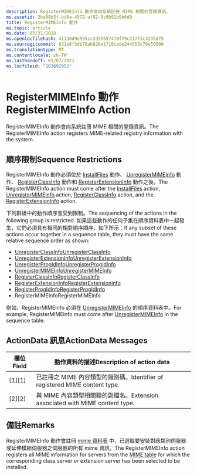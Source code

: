 ```yaml
---
description: RegisterMIMEInfo 動作會向系統註冊 MIME 相關的登錄資訊。
ms.assetid: 2ba88b5f-bd8a-4572-af82-9c0b91b9b6d9
title: RegisterMIMEInfo 動作
ms.topic: article
ms.date: 05/31/2018
ms.openlocfilehash: 41130d9e595cc2d95557470f79c217f3c3235d75
ms.sourcegitcommit: 831e8f3db78ab820e1710cede244553c70e50500
ms.translationtype: MT
ms.contentlocale: zh-TW
ms.lasthandoff: 01/07/2021
ms.locfileid: "103692952"
---
```

# <a name="registermimeinfo-action"></a><span data-ttu-id="b666e-103">RegisterMIMEInfo 動作</span><span class="sxs-lookup"><span data-stu-id="b666e-103">RegisterMIMEInfo Action</span></span>

<span data-ttu-id="b666e-104">RegisterMIMEInfo 動作會向系統註冊 MIME 相關的登錄資訊。</span><span class="sxs-lookup"><span data-stu-id="b666e-104">The RegisterMIMEInfo action registers MIME-related registry information with the system.</span></span>

## <a name="sequence-restrictions"></a><span data-ttu-id="b666e-105">順序限制</span><span class="sxs-lookup"><span data-stu-id="b666e-105">Sequence Restrictions</span></span>

<span data-ttu-id="b666e-106">RegisterMIMEInfo 動作必須位於 [InstallFiles](installfiles-action.md) 動作、 [UnregisterMIMEInfo](unregistermimeinfo-action.md) 動作、 [RegisterClassInfo](registerclassinfo-action.md) 動作和 [RegisterExtensionInfo](registerextensioninfo-action.md) 動作之後。</span><span class="sxs-lookup"><span data-stu-id="b666e-106">The RegisterMIMEInfo action must come after the [InstallFiles](installfiles-action.md) action, [UnregisterMIMEInfo](unregistermimeinfo-action.md) action, [RegisterClassInfo](registerclassinfo-action.md) action, and the [RegisterExtensionInfo](registerextensioninfo-action.md) action.</span></span>

<span data-ttu-id="b666e-107">下列群組中的動作順序會受到限制。</span><span class="sxs-lookup"><span data-stu-id="b666e-107">The sequencing of the actions in the following group is restricted.</span></span> <span data-ttu-id="b666e-108">如果這些動作的任何子集在順序資料表中一起發生，它們必須具有相同的相對順序順序，如下所示：</span><span class="sxs-lookup"><span data-stu-id="b666e-108">If any subset of these actions occur together in a sequence table, they must have the same relative sequence order as shown:</span></span>

-   [<span data-ttu-id="b666e-109">UnregisterClassInfo</span><span class="sxs-lookup"><span data-stu-id="b666e-109">UnregisterClassInfo</span></span>](unregisterclassinfo-action.md)
-   [<span data-ttu-id="b666e-110">UnregisterExtensionInfo</span><span class="sxs-lookup"><span data-stu-id="b666e-110">UnregisterExtensionInfo</span></span>](unregisterextensioninfo-action.md)
-   [<span data-ttu-id="b666e-111">UnregisterProgIdInfo</span><span class="sxs-lookup"><span data-stu-id="b666e-111">UnregisterProgIdInfo</span></span>](unregisterprogidinfo-action.md)
-   [<span data-ttu-id="b666e-112">UnregisterMIMEInfo</span><span class="sxs-lookup"><span data-stu-id="b666e-112">UnregisterMIMEInfo</span></span>](unregistermimeinfo-action.md)
-   [<span data-ttu-id="b666e-113">RegisterClassInfo</span><span class="sxs-lookup"><span data-stu-id="b666e-113">RegisterClassInfo</span></span>](registerclassinfo-action.md)
-   [<span data-ttu-id="b666e-114">RegisterExtensionInfo</span><span class="sxs-lookup"><span data-stu-id="b666e-114">RegisterExtensionInfo</span></span>](registerextensioninfo-action.md)
-   [<span data-ttu-id="b666e-115">RegisterProgIdInfo</span><span class="sxs-lookup"><span data-stu-id="b666e-115">RegisterProgIdInfo</span></span>](registerprogidinfo-action.md)
-   <span data-ttu-id="b666e-116">RegisterMIMEInfo</span><span class="sxs-lookup"><span data-stu-id="b666e-116">RegisterMIMEInfo</span></span>

<span data-ttu-id="b666e-117">例如，RegisterMIMEInfo 必須在 [UnregisterMIMEInfo](unregistermimeinfo-action.md) 的順序資料表中。</span><span class="sxs-lookup"><span data-stu-id="b666e-117">For example, RegisterMIMEInfo must come after [UnregisterMIMEInfo](unregistermimeinfo-action.md) in the sequence table.</span></span>

## <a name="actiondata-messages"></a><span data-ttu-id="b666e-118">ActionData 訊息</span><span class="sxs-lookup"><span data-stu-id="b666e-118">ActionData Messages</span></span>



| <span data-ttu-id="b666e-119">欄位</span><span class="sxs-lookup"><span data-stu-id="b666e-119">Field</span></span> | <span data-ttu-id="b666e-120">動作資料的描述</span><span class="sxs-lookup"><span data-stu-id="b666e-120">Description of action data</span></span>                   |
|-------|----------------------------------------------|
| <span data-ttu-id="b666e-121">\[1\]</span><span class="sxs-lookup"><span data-stu-id="b666e-121">\[1\]</span></span> | <span data-ttu-id="b666e-122">已註冊之 MIME 內容類型的識別碼。</span><span class="sxs-lookup"><span data-stu-id="b666e-122">Identifier of registered MIME content type.</span></span>  |
| <span data-ttu-id="b666e-123">\[2\]</span><span class="sxs-lookup"><span data-stu-id="b666e-123">\[2\]</span></span> | <span data-ttu-id="b666e-124">與 MIME 內容類型相關聯的副檔名。</span><span class="sxs-lookup"><span data-stu-id="b666e-124">Extension associated with MIME content type.</span></span> |



 

## <a name="remarks"></a><span data-ttu-id="b666e-125">備註</span><span class="sxs-lookup"><span data-stu-id="b666e-125">Remarks</span></span>

<span data-ttu-id="b666e-126">RegisterMIMEInfo 動作會註冊 [mime 資料表](mime-table.md) 中，已選取要安裝對應類別伺服器或延伸模組伺服器之伺服器的所有 mime 資訊。</span><span class="sxs-lookup"><span data-stu-id="b666e-126">The RegisterMIMEInfo action registers all MIME information for servers from the [MIME table](mime-table.md) for which the corresponding class server or extension server has been selected to be installed.</span></span>

 

 



